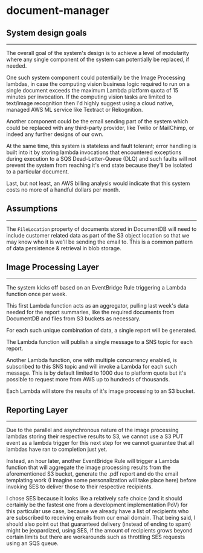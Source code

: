 # document-manager

## System design goals
---

The overall goal of the system's design is to achieve a level of modularity where any single component of the system can potentially be replaced, if needed. 

One such system component could potentially be the Image Processing lambdas, in case the computing vision business logic required to run on a single document exceeds the maximum Lambda platform quota of 15 minutes per invocation. If the computing vision tasks are limited to text/image recognition then I'd highly suggest using a cloud native, managed AWS ML service like Textract or Rekognition.

Another component could be the email sending part of the system which could be replaced with any third-party provider, like Twilio or MailChimp, or indeed any further designs of our own. 

At the same time, this system is stateless and fault tolerant; error handling is built into it by storing lambda invocations that encountered exceptions during execution to a SQS Dead-Letter-Queue (DLQ) and such faults will not prevent the system from reaching it's end state because they'll be isolated to a particular document.

Last, but not least, an AWS billing analysis would indicate that this system costs no more of a handful dollars per month.

## Assumptions
---

The `FileLocation` property of documents stored in DocumentDB will need to include customer related data as part of the S3 object location so that we may know who it is we'll be sending the email to. This is a common pattern of data persistence & retrieval in blob storage.

## Image Processing Layer
---

The system kicks off based on an EventBridge Rule triggering a Lambda function once per week.

This first Lambda function acts as an aggregator, pulling last week's data needed for the report summaries, like the required documents from DocumentDB and files from S3 buckets as necessary.

For each such unique combination of data, a single report will be generated.

The Lambda function will publish a single message to a SNS topic for each report.

Another Lambda function, one with multiple concurrency enabled, is subscribed to this SNS topic and will invoke a Lambda for each such message. This is by default limited to 1000 due to platform quota but it's possible to request more from AWS up to hundreds of thousands.

Each Lambda will store the results of it's image processing to an S3 bucket.

## Reporting Layer
---

Due to the parallel and asynchronous nature of the image processing lambdas storing their respective results to S3, we cannot use a S3 PUT event as a lambda trigger for this next step for we cannot guarantee that all lambdas have ran to completion just yet.

Instead, an hour later, another EventBridge Rule will trigger a Lambda function that will aggregate the image processing results from the aforementioned S3 bucket, generate the .pdf report and do the email templating work (I imagine some personalization will take place here) before invoking SES to deliver those to their respective recipients.

I chose SES because it looks like a relatively safe choice (and it should certainly be the fastest one from a development implementation PoV) for this particular use case, because we already have a list of recipients who are subscribed to receiving emails from our email domain. That being said, I should also point out that guaranteed delivery (instead of ending to spam) might be jeopardized, using SES, if the amount of recipients grows beyond certain limits but there are workarounds such as throttling SES requests using an SQS queue.
